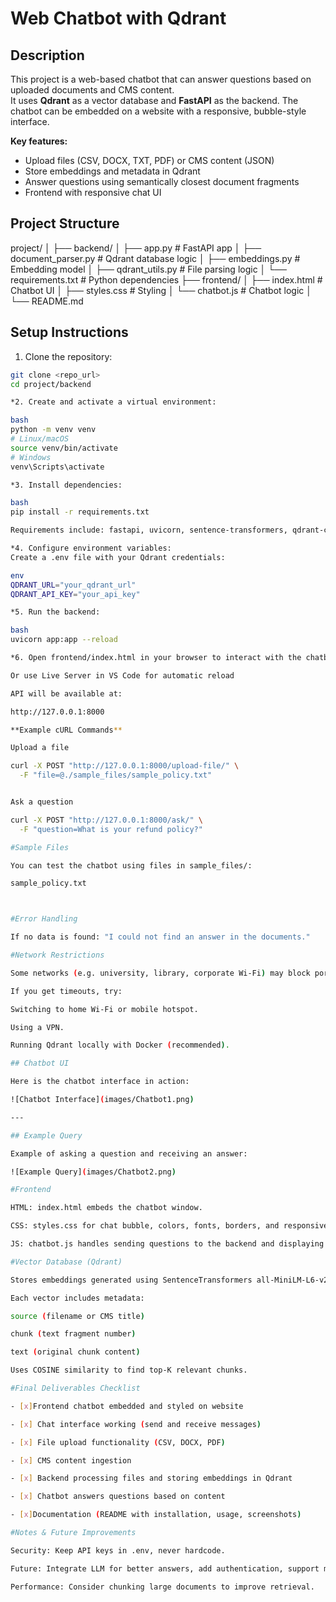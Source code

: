 # Web Chatbot with Qdrant

## Description

This project is a web-based chatbot that can answer questions based on uploaded documents and CMS content.  
It uses **Qdrant** as a vector database and **FastAPI** as the backend. The chatbot can be embedded on a website with a responsive, bubble-style interface.

**Key features:**
- Upload files (CSV, DOCX, TXT, PDF) or CMS content (JSON)
- Store embeddings and metadata in Qdrant
- Answer questions using semantically closest document fragments
- Frontend with responsive chat UI 

## Project Structure
project/
│
├── backend/
│   ├── app.py            # FastAPI app
│   ├── document_parser.py   # Qdrant database logic
│   ├── embeddings.py     # Embedding model
│   ├── qdrant_utils.py # File parsing logic
│   └── requirements.txt  # Python dependencies
├── frontend/
│   ├── index.html        # Chatbot UI
│   ├── styles.css        # Styling
│   └── chatbot.js        # Chatbot logic
│
└── README.md

## Setup Instructions
 
 1. Clone the repository:
```bash
git clone <repo_url>
cd project/backend

*2. Create and activate a virtual environment:

bash
python -m venv venv
# Linux/macOS
source venv/bin/activate
# Windows
venv\Scripts\activate

*3. Install dependencies:

bash
pip install -r requirements.txt

Requirements include: fastapi, uvicorn, sentence-transformers, qdrant-client, python-docx, pdfminer.six, pandas.

*4. Configure environment variables:
Create a .env file with your Qdrant credentials:

env
QDRANT_URL="your_qdrant_url"
QDRANT_API_KEY="your_api_key"

*5. Run the backend:

bash
uvicorn app:app --reload

*6. Open frontend/index.html in your browser to interact with the chatbot.

Or use Live Server in VS Code for automatic reload

API will be available at:

http://127.0.0.1:8000

**Example cURL Commands**

Upload a file

curl -X POST "http://127.0.0.1:8000/upload-file/" \
  -F "file=@./sample_files/sample_policy.txt"


Ask a question

curl -X POST "http://127.0.0.1:8000/ask/" \
  -F "question=What is your refund policy?"

#Sample Files

You can test the chatbot using files in sample_files/:

sample_policy.txt



#Error Handling

If no data is found: "I could not find an answer in the documents."

#Network Restrictions

Some networks (e.g. university, library, corporate Wi-Fi) may block port 6333, which is used by Qdrant Cloud.

If you get timeouts, try:

Switching to home Wi-Fi or mobile hotspot.

Using a VPN.

Running Qdrant locally with Docker (recommended).

## Chatbot UI

Here is the chatbot interface in action:

![Chatbot Interface](images/Chatbot1.png)

---

## Example Query

Example of asking a question and receiving an answer:

![Example Query](images/Chatbot2.png)

#Frontend

HTML: index.html embeds the chatbot window.

CSS: styles.css for chat bubble, colors, fonts, borders, and responsive design.

JS: chatbot.js handles sending questions to the backend and displaying answers.

#Vector Database (Qdrant)

Stores embeddings generated using SentenceTransformers all-MiniLM-L6-v2.

Each vector includes metadata:

source (filename or CMS title)

chunk (text fragment number)

text (original chunk content)

Uses COSINE similarity to find top-K relevant chunks.

#Final Deliverables Checklist

- [x]Frontend chatbot embedded and styled on website

- [x] Chat interface working (send and receive messages)

- [x] File upload functionality (CSV, DOCX, PDF)

- [x] CMS content ingestion

- [x] Backend processing files and storing embeddings in Qdrant

- [x] Chatbot answers questions based on content

- [x]Documentation (README with installation, usage, screenshots)

#Notes & Future Improvements

Security: Keep API keys in .env, never hardcode.

Future: Integrate LLM for better answers, add authentication, support more file types.

Performance: Consider chunking large documents to improve retrieval.